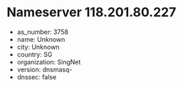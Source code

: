 # Nameserver 118.201.80.227

* as_number: 3758
* name: Unknown
* city: Unknown
* country: SG
* organization: SingNet
* version: dnsmasq-
* dnssec: false
